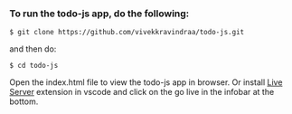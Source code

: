 ### To run the todo-js app, do the following:

```
$ git clone https://github.com/vivekkravindraa/todo-js.git
```

and then do:

```
$ cd todo-js
```

Open the index.html file to view the todo-js app in browser.
Or install [Live Server](https://marketplace.visualstudio.com/items?itemName=ritwickdey.LiveServer) extension in vscode and click on the go live in the infobar at the bottom.
